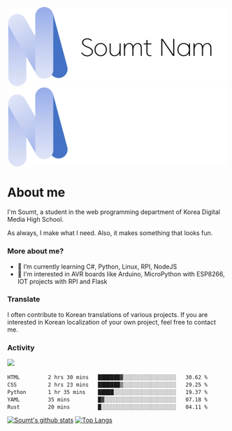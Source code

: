 <p align="center">
  <img src="https://github.com/soumt-r/soumt-r/blob/main/soumt.png?raw=true#gh-light-mode-only" style="width:500px">
  <img src="https://github.com/soumt-r/soumt-r/blob/main/soumt_dark.png?raw=true#gh-dark-mode-only" style="width:500px">
</p>

# About me

I'm Soumt, a student in the web programming department of Korea Digital Media High School.

As always, I make what I need. Also, it makes something that looks fun.

### More about me?
- 🌱 I’m currently learning C#, Python, Linux, RPI, NodeJS
- :pushpin: I'm interested in AVR boards like Arduino, MicroPython with ESP8266, IOT projects with RPI and Flask

### Translate
I often contribute to Korean translations of various projects. If you are interested in Korean localization of your own project, feel free to contact me.

### Activity
<img height="400" img src="https://wakatime.com/share/@soumt_r/0e4d0df5-374b-4c75-8ddb-57d54d739f69.svg"></img>

<!--START_SECTION:waka-->

```txt
HTML         2 hrs 30 mins   ███████▓░░░░░░░░░░░░░░░░░   30.62 %
CSS          2 hrs 23 mins   ███████▒░░░░░░░░░░░░░░░░░   29.25 %
Python       1 hr 35 mins    █████░░░░░░░░░░░░░░░░░░░░   19.37 %
YAML         35 mins         █▓░░░░░░░░░░░░░░░░░░░░░░░   07.18 %
Rust         20 mins         █░░░░░░░░░░░░░░░░░░░░░░░░   04.11 %
```

<!--END_SECTION:waka-->

[![Soumt's github stats](https://github-readme-stats.vercel.app/api?username=soumt-r)](https://github.com/anuraghazra/github-readme-stats)
[![Top Langs](https://github-readme-stats.vercel.app/api/top-langs/?username=soumt-r&layout=compact)](https://github.com/anuraghazra/github-readme-stats)

